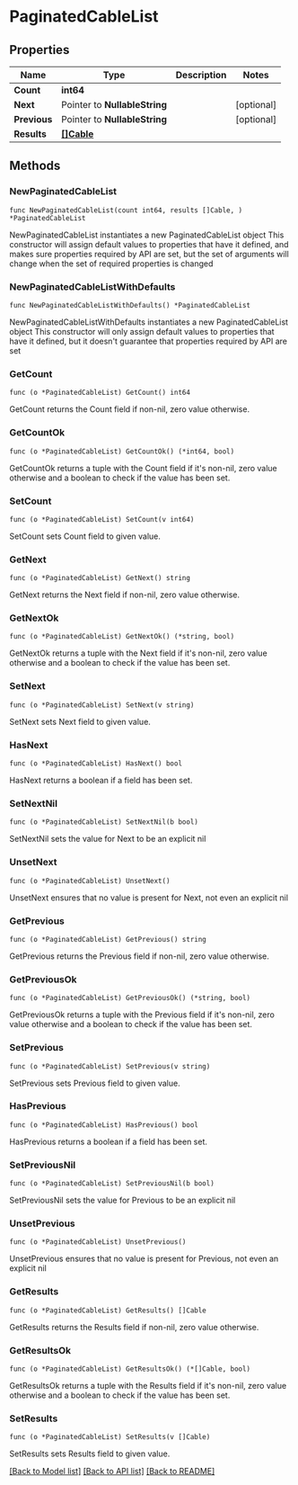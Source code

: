 # PaginatedCableList

## Properties

Name | Type | Description | Notes
------------ | ------------- | ------------- | -------------
**Count** | **int64** |  | 
**Next** | Pointer to **NullableString** |  | [optional] 
**Previous** | Pointer to **NullableString** |  | [optional] 
**Results** | [**[]Cable**](Cable.md) |  | 

## Methods

### NewPaginatedCableList

`func NewPaginatedCableList(count int64, results []Cable, ) *PaginatedCableList`

NewPaginatedCableList instantiates a new PaginatedCableList object
This constructor will assign default values to properties that have it defined,
and makes sure properties required by API are set, but the set of arguments
will change when the set of required properties is changed

### NewPaginatedCableListWithDefaults

`func NewPaginatedCableListWithDefaults() *PaginatedCableList`

NewPaginatedCableListWithDefaults instantiates a new PaginatedCableList object
This constructor will only assign default values to properties that have it defined,
but it doesn't guarantee that properties required by API are set

### GetCount

`func (o *PaginatedCableList) GetCount() int64`

GetCount returns the Count field if non-nil, zero value otherwise.

### GetCountOk

`func (o *PaginatedCableList) GetCountOk() (*int64, bool)`

GetCountOk returns a tuple with the Count field if it's non-nil, zero value otherwise
and a boolean to check if the value has been set.

### SetCount

`func (o *PaginatedCableList) SetCount(v int64)`

SetCount sets Count field to given value.


### GetNext

`func (o *PaginatedCableList) GetNext() string`

GetNext returns the Next field if non-nil, zero value otherwise.

### GetNextOk

`func (o *PaginatedCableList) GetNextOk() (*string, bool)`

GetNextOk returns a tuple with the Next field if it's non-nil, zero value otherwise
and a boolean to check if the value has been set.

### SetNext

`func (o *PaginatedCableList) SetNext(v string)`

SetNext sets Next field to given value.

### HasNext

`func (o *PaginatedCableList) HasNext() bool`

HasNext returns a boolean if a field has been set.

### SetNextNil

`func (o *PaginatedCableList) SetNextNil(b bool)`

 SetNextNil sets the value for Next to be an explicit nil

### UnsetNext
`func (o *PaginatedCableList) UnsetNext()`

UnsetNext ensures that no value is present for Next, not even an explicit nil
### GetPrevious

`func (o *PaginatedCableList) GetPrevious() string`

GetPrevious returns the Previous field if non-nil, zero value otherwise.

### GetPreviousOk

`func (o *PaginatedCableList) GetPreviousOk() (*string, bool)`

GetPreviousOk returns a tuple with the Previous field if it's non-nil, zero value otherwise
and a boolean to check if the value has been set.

### SetPrevious

`func (o *PaginatedCableList) SetPrevious(v string)`

SetPrevious sets Previous field to given value.

### HasPrevious

`func (o *PaginatedCableList) HasPrevious() bool`

HasPrevious returns a boolean if a field has been set.

### SetPreviousNil

`func (o *PaginatedCableList) SetPreviousNil(b bool)`

 SetPreviousNil sets the value for Previous to be an explicit nil

### UnsetPrevious
`func (o *PaginatedCableList) UnsetPrevious()`

UnsetPrevious ensures that no value is present for Previous, not even an explicit nil
### GetResults

`func (o *PaginatedCableList) GetResults() []Cable`

GetResults returns the Results field if non-nil, zero value otherwise.

### GetResultsOk

`func (o *PaginatedCableList) GetResultsOk() (*[]Cable, bool)`

GetResultsOk returns a tuple with the Results field if it's non-nil, zero value otherwise
and a boolean to check if the value has been set.

### SetResults

`func (o *PaginatedCableList) SetResults(v []Cable)`

SetResults sets Results field to given value.



[[Back to Model list]](../README.md#documentation-for-models) [[Back to API list]](../README.md#documentation-for-api-endpoints) [[Back to README]](../README.md)


